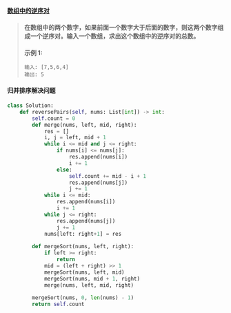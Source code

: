 #### [数组中的逆序对](https://leetcode-cn.com/problems/shu-zu-zhong-de-ni-xu-dui-lcof/)

> #### 在数组中的两个数字，如果前面一个数字大于后面的数字，则这两个数字组成一个逆序对。输入一个数组，求出这个数组中的逆序对的总数。
>
> 
>
> **示例 1:**
>
> ```
> 输入: [7,5,6,4]
> 输出: 5
> ```

#### 归并排序解决问题

```python
class Solution:
    def reversePairs(self, nums: List[int]) -> int:
        self.count = 0
        def merge(nums, left, mid, right):
            res = []
            i, j = left, mid + 1
            while i <= mid and j <= right:
                if nums[i] <= nums[j]:
                    res.append(nums[i])
                    i += 1
                else:
                    self.count += mid - i + 1
                    res.append(nums[j])
                    j += 1
            while i <= mid:
                res.append(nums[i])
                i += 1
            while j <= right:
                res.append(nums[j])
                j += 1
            nums[left: right+1] = res
        
        def mergeSort(nums, left, right):
            if left >= right:
                return
            mid = (left + right) >> 1
            mergeSort(nums, left, mid)
            mergeSort(nums, mid + 1, right)
            merge(nums, left, mid, right)
        
        mergeSort(nums, 0, len(nums) - 1)
        return self.count
```

